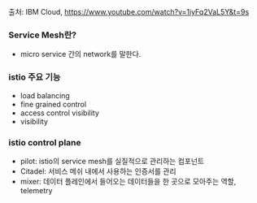 출처: IBM Cloud, https://www.youtube.com/watch?v=1iyFq2VaL5Y&t=9s

### Service Mesh란?
- micro service 간의 network를 말한다.

### istio 주요 기능
- load balancing
- fine grained control
- access control visibility
- visibility

### istio control plane
- pilot: istio의 service mesh를 실질적으로 관리하는 컴포넌트
- Citadel: 서비스 메쉬 내에서 사용하는 인증서를 관리
- mixer: 데이터 플레인에서 들어오는 데이터들을 한 곳으로 모아주는 역할, telemetry
